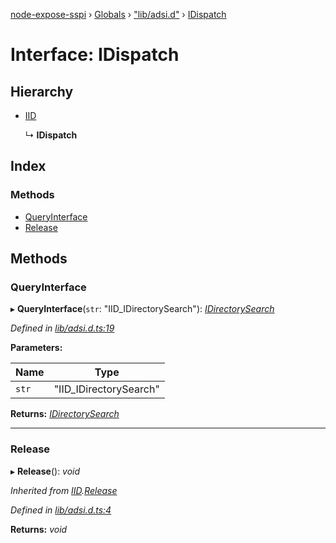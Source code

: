 [node-expose-sspi](../README.md) › [Globals](../globals.md) › ["lib/adsi.d"](../modules/_lib_adsi_d_.md) › [IDispatch](_lib_adsi_d_.idispatch.md)

# Interface: IDispatch

## Hierarchy

* [IID](_lib_adsi_d_.iid.md)

  ↳ **IDispatch**

## Index

### Methods

* [QueryInterface](_lib_adsi_d_.idispatch.md#queryinterface)
* [Release](_lib_adsi_d_.idispatch.md#release)

## Methods

###  QueryInterface

▸ **QueryInterface**(`str`: "IID_IDirectorySearch"): *[IDirectorySearch](_lib_adsi_d_.idirectorysearch.md)*

*Defined in [lib/adsi.d.ts:19](https://github.com/jlguenego/node-expose-sspi/blob/8286242/lib/adsi.d.ts#L19)*

**Parameters:**

Name | Type |
------ | ------ |
`str` | "IID_IDirectorySearch" |

**Returns:** *[IDirectorySearch](_lib_adsi_d_.idirectorysearch.md)*

___

###  Release

▸ **Release**(): *void*

*Inherited from [IID](_lib_adsi_d_.iid.md).[Release](_lib_adsi_d_.iid.md#release)*

*Defined in [lib/adsi.d.ts:4](https://github.com/jlguenego/node-expose-sspi/blob/8286242/lib/adsi.d.ts#L4)*

**Returns:** *void*
